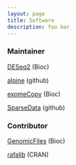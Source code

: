 ```yaml
---
layout: page
title: Software
description: foo bar
---
```


### Maintainer

[DESeq2](http://bioconductor.org/packages/DESeq2) (Bioc)

[alpine](http://github.com/mikelove/alpine) (github)

[exomeCopy](http://bioconductor.org/packages/exomeCopy) (Bioc)

[SparseData](http://github.com/mikelove/SparseData) (github)

### Contributor

[GenomicFiles](http://bioconductor.org/packages/GenomicFiles) (Bioc)

[rafalib](https://cran.r-project.org/web/packages/rafalib/index.html) (CRAN)

